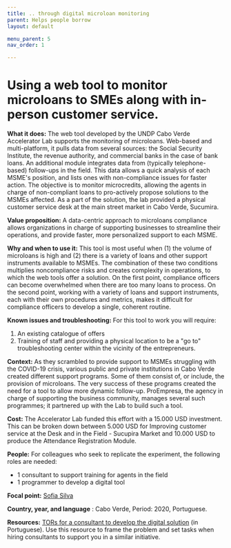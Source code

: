 ```yaml
---
title: .. through digital microloan monitoring 
parent: Helps people borrow
layout: default

menu_parent: 5
nav_order: 1

---
```

# Using a web tool to monitor microloans to SMEs along with in-person customer service. 

**What it does:** The web tool developed by the UNDP Cabo Verde Accelerator Lab supports the monitoring of microloans. Web-based and multi-platform, it pulls data from several sources: the Social Security Institute, the revenue authority, and commercial banks in the case of bank loans. An additional module integrates data from (typically telephone-based) follow-ups in the field. This data allows a quick analysis of each MSME's position, and lists ones with non-compliance issues for faster action. The objective is to monitor microcredits, allowing the agents in charge of non-compliant loans to pro-actively propose solutions to the MSMEs affected. As a part of the solution, the lab provided a physical customer service desk at the main street market in Cabo Verde, Sucumira.

**Value proposition:** A data-centric approach to microloans compliance allows organizations in charge of supporting businesses to streamline their operations, and provide faster, more personalized support to each MSME. 

**Why and when to use it:** This tool is most useful when (1) the volume of microloans is high and (2) there is a variety of loans and other support instruments available to MSMEs. The combination of these two conditions multiplies noncompliance risks and creates complexity in operations, to which the web tools offer a solution. On the first point, compliance officers can become overwhelmed when there are too many loans to process. On the second point, working with a variety of loans and support instruments, each with their own procedures and metrics, makes it difficult for compliance officers to develop a single, coherent routine.

**Known issues and troubleshooting:** For this tool to work you will require: 
1) An existing catalogue of offers
2) Training of staff and providing a physical location to be a "go to" troubleshooting center within the vicinity of the entrepreneurs.


**Context:** As they scrambled to provide support to MSMEs struggling with the COVID-19 crisis, various public and private institutions in Cabo Verde created different support programs. Some of them consist of, or include, the provision of microloans. The very success of these programs created the need for a tool to allow more dynamic follow-up. ProEmpresa, the agency in charge of supporting the business community, manages several such programmes; it partnered up with the Lab to build such a tool. 

**Cost:** The Accelerator Lab funded this effort with a 15.000 USD investment. This can be broken down between 5.000 USD for Improving customer service at the Desk and in the Field - Sucupira Market and 10.000 USD to produce the Attendance Registration Module. 

**People:** For colleagues who seek to replicate the experiment, the following roles are needed:

* 1 consultant to support training for agents in the field
* 1 programmer to develop a digital tool


**Focal point:** [Sofia Silva](/Financial-inclusion-toolkit/contributors/Sofia-Silva.html)

**Country, year, and language** : Cabo Verde, Period: 2020, Portuguese. 

**Resources:** [TORs for a consultant to develop the digital solution](/Financial-inclusion-toolkit/5_Borrow/CBV-resources/TOR-microcredit-digital-solution.pdf) (in Portuguese). Use this resource to frame the problem and set tasks when hiring consultants to support you in a similar initiative.

